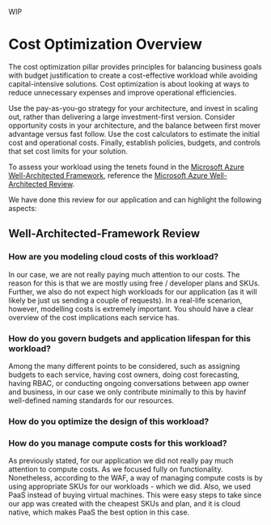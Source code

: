 WIP

# Cost Optimization Overview

The cost optimization pillar provides principles for balancing business goals with budget justification to create a cost-effective workload while avoiding capital-intensive solutions. Cost optimization is about looking at ways to reduce unnecessary expenses and improve operational efficiencies.

Use the pay-as-you-go strategy for your architecture, and invest in scaling out, rather than delivering a large investment-first version. Consider opportunity costs in your architecture, and the balance between first mover advantage versus fast follow. Use the cost calculators to estimate the initial cost and operational costs. Finally, establish policies, budgets, and controls that set cost limits for your solution.

To assess your workload using the tenets found in the [Microsoft Azure Well-Architected Framework](https://learn.microsoft.com/en-us/azure/architecture/framework/), reference the [Microsoft Azure Well-Architected Review](https://learn.microsoft.com/en-us/assessments/?id=azure-architecture-review&mode=pre-assessment).

We have done this review for our application and can highlight the following aspects:

## Well-Architected-Framework Review 

### How are you modeling cloud costs of this workload?

In our case, we are not really paying much attention to our costs. The reason for this is that we are mostly using free / developer plans and SKUs. Further, we also do not expect high workloads for our application (as it will likely be just us sending a couple of requests). In a real-life scenarion, however, modelling costs is extremely important. You should have a clear overview of the cost implications each service has. 

### How do you govern budgets and application lifespan for this workload?

Among the many different points to be considered, such as assigning budgets to each service, having cost owners, doing cost forecasting, having RBAC, or  conducting ongoing conversations between app owner and business, in our case we only contribute minimally to this by havinf well-defined naming standards for our resources. 

### How do you optimize the design of this workload?

### How do you manage compute costs for this workload?

As previously stated, for our application we did not really pay much attention to compute costs. As we focused fully on functionality. Nonetheless, according to the WAF, a way of managing compute costs is by using appropriate SKUs for our workloads - which we did. Also, we used PaaS instead of buying virtual machines. This were easy steps to take since our app was created with the cheapest SKUs and plan, and it is cloud native, which makes PaaS the best option in this case.



